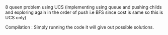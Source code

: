 8 queen problem using UCS
(implementing using queue and pushing childs and exploring again in the order of push i.e BFS since cost is same so this is UCS only)

Compilation : Simply running the code it will give out possible solutions.
